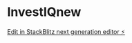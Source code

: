 # InvestIQnew

[Edit in StackBlitz next generation editor ⚡️](https://stackblitz.com/~/github.com/Devansh2277/InvestIQnew)